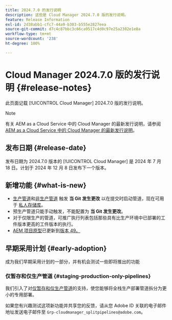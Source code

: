 ```yaml
---
title: 2024.7.0 的发行说明
description: 这些是 Cloud Manager 2024.7.0 版的发行说明。
feature: Release Information
exl-id: 2d38abb1-cfc7-44a9-b303-b555e2827eea
source-git-commit: d7c4c87bbc3c66ca9517c4d0c97e25a2302e1e8a
workflow-type: tm+mt
source-wordcount: '238'
ht-degree: 100%

---
```



# Cloud Manager 2024.7.0 版的发行说明 {#release-notes}

此页面记载 [!UICONTROL Cloud Manager] 2024.7.0 版的发行说明。

>[!NOTE]
>
>有关 AEM as a Cloud Service 中的 Cloud Manager 的最新发行说明，请参阅 [AEM as a Cloud Service 中的 Cloud Manager 的最新发行说明](https://experienceleague.adobe.com/docs/experience-manager-cloud-service/content/implementing/using-cloud-manager/release-notes-cloud-manager/release-notes-cm-current.html)。

## 发布日期 {#release-date}

发布日期为 2024.7.0 版本的 [!UICONTROL Cloud Manager] 是 2024 年 7 月 18 日。计划于 2024 年 12 月 8 日发布下一个版本。

## 新增功能 {#what-is-new}

* [生产管道](/help/using/production-pipelines.md#adding-production-pipeline)和[非生产管道](/help/using/non-production-pipelines.md#adding-non-production-pipeline) 触发 **当 Git 发生更改** 以在提交时启动管道，现在可用于 [ 私人存储库](/help/managing-code/private-repositories.md)。
* 预生产管道只能手动触发，不能配置为 **当 Git 发生更改**。
* 对于仅限生产的管道，可推广执行列表包括那些具有比生产环境中已部署的工件版本更高的工件版本的执行。
* [AEM 项目原型](https://experienceleague.adobe.com/docs/experience-manager-core-components/using/developing/archetype/overview.html)已更新到[版本 49。](https://github.com/adobe/aem-project-archetype/tree/aem-project-archetype-49)


## 早期采用计划 {#early-adoption}

成为我们早期采用计划的一部分，并有机会测试一些即将推出的功能

### 仅暂存和仅生产管道 {#staging-production-only-pipelines}

我们引入了对[仅暂存和仅生产管道](/help/using/stage-prod-only.md)的支持，使您能够将全栈生产部署管道拆分为更小的专用部署。

如果您有兴趣测试这项新功能并共享您的反馈，请从您 Adobe ID 关联的电子邮件地址发送电子邮件至 `Grp-cloudmanager_splitpipelines@adobe.com`。
